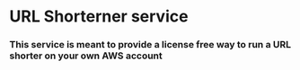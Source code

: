 # URL Shorterner service

### This service is meant to provide a license free way to run a URL shorter on your own AWS account
